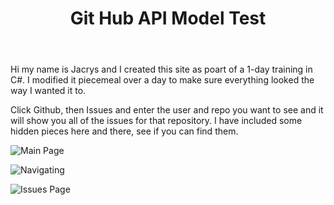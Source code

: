 <header><h1>Git Hub API Model Test</h1></header>

<article>
<p>Hi my name is Jacrys and I created this site as poart of a 1-day training in C#.  I modified it piecemeal over a day to make sure everything looked the way I wanted it to.</p>

<p>Click Github, then Issues and enter the user and repo you want to see and it will show you all of the issues for that repository. I have included some hidden pieces here and there, see if you can find them.</p>
</article>

![Main Page](https://i.imgur.com/mXP7pg9.png)

![Navigating](https://i.imgur.com/ycsJZmz.gifv)

![Issues Page](https://i.imgur.com/2GsMnLt.png)
